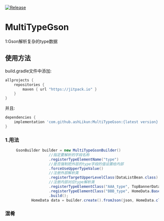 
[![Release](https://jitpack.io/v/ashLikun/MultiTypeGson.svg)](https://jitpack.io/#ashLikun/MultiTypeGson)

# **MultiTypeGson**
1:Gson解析复杂的type数据
## 使用方法

build.gradle文件中添加:
```gradle
allprojects {
    repositories {
        maven { url "https://jitpack.io" }
    }
}
```
并且:

```gradle
dependencies {
    implementation 'com.github.ashLikun:MultiTypeGson:{latest version}'//MultiTypeGson
}
```
### 1.用法

```java
     GsonBuilder builder = new MultiTypeGsonBuilder()
                    //指定要解析的字段名称
                    .registerTypeElementName("type")
                    //是否强制把外层的type字段的值设置给内部
                    .forceUseUpperTypeValue()
                    //注册外部解析类
                    .registerTargetUpperLevelClass(DataListBean.class)
                    //注册内部对应type解析类
                    .registerTypeElementClass("AAA_type", TopBannerData.class)
                    .registerTypeElementClass("BBB_type", HomeData.BaseInfo.class)
                    .build();
            HomeData data = builder.create().fromJson(json, HomeData.class);
```

### 混肴
####


